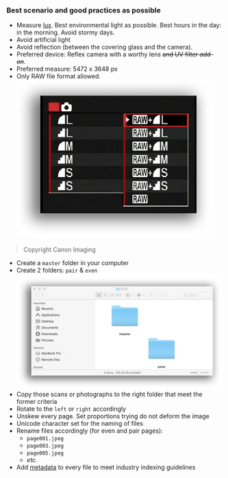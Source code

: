 ### Best scenario and good practices as possible

* Measure [lux](https://itunes.apple.com/es/app/light-meter-lux-measurement-tool/id642285909?mt=8). Best environmental light as possible. Best hours in the day: in the morning. Avoid stormy days.
* Avoid artificial light
* Avoid reflection (between the covering glass and the camera).
* Preferred device: Reflex camera with a worthy lens ~~and UV filter _add-on_~~.
* Preferred measure: 5472 x 3648 px
* Only RAW file format allowed. 
![raw_setting.jpg](images/93963878-raw_setting.jpg)
> Copyright Canon Imaging
* Create a `master` folder in your computer
* Create 2 folders: `pair` & `even`
![pares_impares.jpeg](images/475937124-pares_impares.jpeg)
* Copy those scans or photographs to the right folder that meet the former criteria
* Rotate to the `left` or `right` accordingly
* Unskew every page. Set proportions trying do not deform the image
* Unicode character set for the naming of files
* Rename files accordingly (for even and pair pages): 
    - `page001.jpeg`
    - `page003.jpeg`
    - `page005.jpeg`
    - _etc_.
* Add [metadata](Metadata.md) to every file to meet industry indexing guidelines
